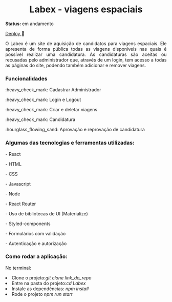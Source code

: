 <h1 align="center"> Labex - viagens espaciais</h1>
<p><b>Status: </b>em andamento</p>

<a href="http://jumbled-afterthought.surge.sh/"> Deploy </a> :rocket: 
<p align="justify"> O Labex é um site de aquisição de candidatos para viagens espaciais. Ele apresenta de forma pública todas as viagens disponíveis nas quais é possível realizar uma candidatura. As candidaturas são aceitas ou recusadas pelo administrador que, através de um login, tem acesso a todas as páginas do site, podendo também adicionar e remover viagens. </p>

<h3>Funcionalidades</h3>
<p>:heavy_check_mark: Cadastrar Administrador </p>
<p>:heavy_check_mark: Login e Logout </p>
<p>:heavy_check_mark: Criar e deletar viagens </p>
<p>:heavy_check_mark: Candidatura</p>
<p>:hourglass_flowing_sand: Aprovação e reprovação de candidatura </p>

<h3>Algumas das tecnologias e ferramentas utilizadas: </h3>
<p>- React </p>
<p>- HTML</p>
<p>- CSS</p>
<p>- Javascript</p>
<p>- Node</p>
<p>- React Router </p>
<p>- Uso de bibliotecas de UI (Materialize)</p>
<p>- Styled-components</p>
<p>- Formulários com validação</p>
<p>- Autenticação e autorização</p>

<h3>Como rodar a aplicação: </h3>
<p>No terminal: </p>
<li> Clone o projeto:<i>git clone link_do_repo</i></li>
<li> Entre na pasta do projeto:<i>cd Labex</i></li>
<li> Instale as dependências: <i>npm install</i></li>
<li> Rode o projeto <i>npm run start</i></li>


